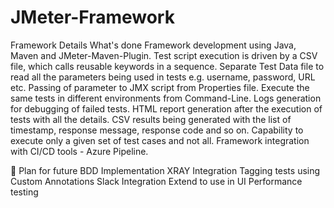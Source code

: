 # JMeter-Framework
Framework Details 
What's done
Framework development using Java, Maven and JMeter-Maven-Plugin.
Test script execution is driven by a CSV file, which calls reusable keywords in a sequence.
Separate Test Data file to read all the parameters being used in tests e.g. username, password, URL etc.
Passing of parameter to JMX script from Properties file.
Execute the same tests in different environments from Command-Line.
Logs generation for debugging of failed tests.
HTML report generation after the execution of tests with all the details.
CSV results being generated with the list of timestamp, response message, response code and so on.
Capability to execute only a given set of test cases and not all.
Framework integration with CI/CD tools - Azure Pipeline.

🔭 Plan for future
BDD Implementation
XRAY Integration
Tagging tests using Custom Annotations
Slack Integration
Extend to use in UI Performance testing
